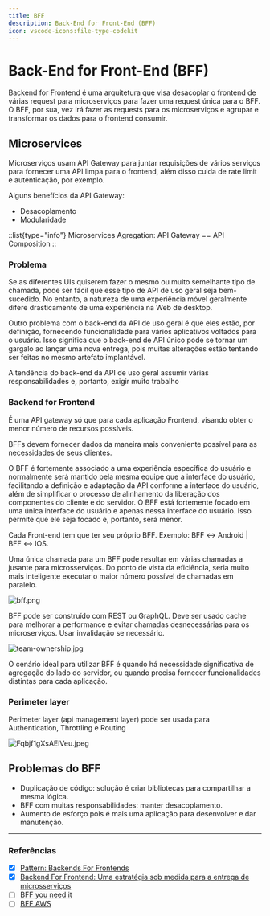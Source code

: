 ```yaml
---
title: BFF
description: Back-End for Front-End (BFF)
icon: vscode-icons:file-type-codekit
---
```


# Back-End for Front-End (BFF)

Backend for Frontend é uma arquitetura que visa desacoplar o frontend de várias request para microserviços para fazer uma request única para o BFF. O BFF, por sua, vez irá fazer as requests para os microserviços e agrupar e transformar os dados para o frontend consumir.

## Microservices

Microserviços usam API Gateway para juntar requisições de vários serviços para fornecer uma API limpa para o frontend, além disso cuida de rate limit e autenticação, por exemplo.

Alguns benefícios da API Gateway:
- Desacoplamento
- Modularidade

::list{type="info"}
Microservices Agregation: API Gateway == API Composition
::

### Problema

Se as diferentes UIs quiserem fazer o mesmo ou muito semelhante tipo de chamada, pode ser fácil que esse tipo de API de uso geral seja bem-sucedido. No entanto, a natureza de uma experiência móvel geralmente difere drasticamente de uma experiência na Web de desktop.

Outro problema com o back-end da API de uso geral é que eles estão, por definição, fornecendo funcionalidade para vários aplicativos voltados para o usuário. Isso significa que o back-end de API único pode se tornar um gargalo ao lançar uma nova entrega, pois muitas alterações estão tentando ser feitas no mesmo artefato implantável.

A tendência do back-end da API de uso geral assumir várias responsabilidades e, portanto, exigir muito trabalho

### Backend for Frontend

É uma API gateway só que para cada aplicação Frontend, visando obter o menor número de recursos possíveis.

BFFs devem fornecer dados da maneira mais conveniente possível para as necessidades de seus clientes.

O BFF é fortemente associado a uma experiência específica do usuário e normalmente será mantido pela mesma equipe que a interface do usuário, facilitando a definição e adaptação da API conforme a interface do usuário, além de simplificar o processo de alinhamento da liberação dos componentes do cliente e do servidor. O BFF está fortemente focado em uma única interface do usuário e apenas nessa interface do usuário. Isso permite que ele seja focado e, portanto, será menor.

Cada Front-end tem que ter seu próprio BFF. Exemplo: BFF ↔ Android | BFF ↔ IOS.

Uma única chamada para um BFF pode resultar em várias chamadas a jusante para microsserviços. Do ponto de vista da eficiência, seria muito mais inteligente executar o maior número possível de chamadas em paralelo.

![bff.png](https://imgur.com/h8lMwLC.png)

BFF pode ser construído com REST ou GraphQL. Deve ser usado cache para melhorar a performance e evitar chamadas desnecessárias para os microserviços. Usar invalidação se necessário.

![team-ownership.jpg](https://imgur.com/WVpV5Kq.png)

O cenário ideal para utilizar BFF é quando há necessidade significativa de agregação do lado do servidor, ou quando precisa fornecer funcionalidades distintas para cada aplicação.

### Perimeter layer

Perimeter layer (api management layer) pode ser usada para Authentication, Throttling e Routing

![Fqbjf1gXsAEiVeu.jpeg](https://imgur.com/DU9sFjk.png)

## Problemas do BFF

- Duplicação de código: solução é criar bibliotecas para compartilhar a mesma lógica.
- BFF com muitas responsabilidades: manter desacoplamento.
- Aumento de esforço pois é mais uma aplicação para desenvolver e dar manutenção.

---

### Referências

- [x]  [Pattern: Backends For Frontends](https://samnewman.io/patterns/architectural/bff/)
- [x]  [Backend For Frontend: Uma estratégia sob medida para a entrega de microsserviços](https://medium.com/jeitosanar/backend-for-frontend-uma-estrat%C3%A9gia-sob-demanda-para-a-entrega-de-microsservi%C3%A7os-2f12d4cb9e3f)
- [ ]  [BFF you need it](https://medium.com/mobilepeople/backend-for-frontend-pattern-why-you-need-to-know-it-46f94ce420b0)
- [ ]  [BFF AWS](https://aws.amazon.com/pt/blogs/mobile/backends-for-frontends-pattern/)

